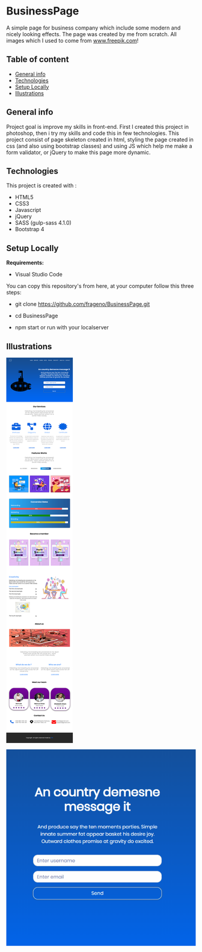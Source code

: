 ﻿# BusinessPage

A simple page for business company which include some modern and nicely looking effects.
The page was created by me from scratch. All images which I used to come from www.freepik.com!

## Table of content
* [General info](#general-info)
* [Technologies](#technologies)
* [Setup Locally](#setup-locally)
* [Illustrations](#illustrations)


## General info

Project goal is improve my skills in front-end.
First I created this project in photoshop, then i try my skills and code this in few technologies.
This project consist of page skeleton created in html, styling the page created in css (and also using bootstrap classes)
and using JS which help me make a form validator, or jQuery to make this page more dynamic.


## Technologies

This project is created with : 
* HTML5
* CSS3
* Javascript
* jQuery
* SASS (gulp-sass 4.1.0)
* Bootstrap 4

## Setup Locally
<b>Requirements:</b>

* Visual Studio Code

You can copy this repository's from here, at your computer follow this three steps:

* git clone https://github.com/frageno/BusinessPage.git

* cd BusinessPage

* npm start or run with your localserver 

## Illustrations


![fullview](https://github.com/frageno/BusinessPage/blob/master/business-page-desktop.png)

![gifs](https://github.com/frageno/BusinessPage/blob/master/gifs/form-validator.gif)
